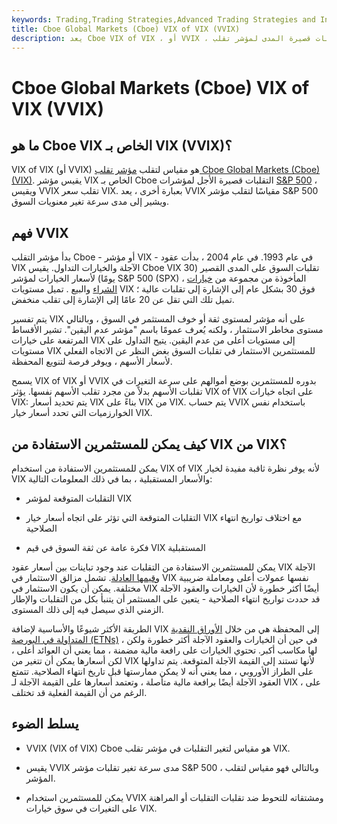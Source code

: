 ```yaml
---
keywords: Trading,Trading Strategies,Advanced Trading Strategies and Instruments,Advanced Strategies and Instruments
title: Cboe Global Markets (Cboe) VIX of VIX (VVIX)
description: يعد Cboe VIX of VIX ، أو VVIX ، مقياسًا للتقلبات قصيرة المدى لمؤشر تقلب Cboe Global Markets (Cboe) (VIX).
---
```


# Cboe Global Markets (Cboe) VIX of VIX (VVIX)
## ما هو Cboe VIX الخاص بـ VIX (VVIX)؟

VIX of VIX (أو VVIX) هو مقياس لتقلب [مؤشر تقلب Cboe Global Markets (Cboe) (VIX)](/vix). يقيس مؤشر VIX الخاص بـ Cboe التقلبات قصيرة الأجل لمؤشرات [S&P 500](/sp500) ، ويقيس VVIX تقلب سعر VIX. بعبارة أخرى ، يعد VVIX مقياسًا لتقلب مؤشر S&P 500 ويشير إلى مدى سرعة تغير معنويات السوق.

## فهم VVIX

بدأ مؤشر التقلب Cboe - أو مؤشر VIX - في عام 1993. في عام 2004 ، بدأت عقود VIX الآجلة والخيارات التداول. يقيس Cboe VIX تقلبات السوق على المدى القصير (30 يومًا) لأسعار الخيارات لمؤشر S&P 500 (SPX) ، المأخوذة من مجموعة من [خيارات](/putoption) [الشراء](/calloption) والبيع . تميل مستويات VIX فوق 30 بشكل عام إلى الإشارة إلى تقلبات عالية ؛ تميل تلك التي تقل عن 20 عامًا إلى الإشارة إلى تقلب منخفض.

يتم تفسير VIX على أنه مؤشر لمستوى ثقة أو خوف المستثمر في السوق ، وبالتالي مستوى مخاطر الاستثمار ، ولكنه يُعرف عمومًا باسم "مؤشر عدم اليقين". تشير الأقساط المرتفعة على خيارات VIX إلى مستويات أعلى من عدم اليقين. يتيح التداول على مستويات VIX للمستثمرين الاستثمار في تقلبات السوق بغض النظر عن الاتجاه الفعلي لأسعار الأسهم ، ويوفر فرصة لتنويع المحفظة.

يسمح VIX of VIX أو VVIX بدوره للمستثمرين بوضع أموالهم على سرعة التغيرات في تقلبات الأسهم بدلاً من مجرد تقلب الأسهم نفسها. يؤثر VIX of VIX على اتجاه خيارات VIX: يتم تحديد أسعار VIX بناءً على VIX من VIX. يتم حساب VVIX باستخدام نفس الخوارزميات التي تحدد أسعار خيار VIX.

## كيف يمكن للمستثمرين الاستفادة من VIX من VIX؟

يمكن للمستثمرين الاستفادة من استخدام VIX of VIX لأنه يوفر نظرة ثاقبة مفيدة لخيار VIX والأسعار المستقبلية ، بما في ذلك المعلومات التالية:

- التقلبات المتوقعة لمؤشر VIX

- التقلبات المتوقعة التي تؤثر على اتجاه أسعار خيار VIX مع اختلاف تواريخ انتهاء الصلاحية

- فكرة عامة عن ثقة السوق في قيم VIX المستقبلية

يمكن للمستثمرين الاستفادة من التقلبات عند وجود تباينات بين أسعار عقود VIX الآجلة [وقيمها العادلة](/fairvalue). تشمل مزالق الاستثمار في VIX نفسها عمولات أعلى ومعاملة ضريبية مختلفة. يمكن أن يكون الاستثمار في VIX أيضًا أكثر خطورة لأن الخيارات والعقود الآجلة قد حددت تواريخ انتهاء الصلاحية - يتعين على المستثمر أن يتنبأ بكل من التقلبات والإطار الزمني الذي سيصل فيه إلى ذلك المستوى.

الطريقة الأكثر شيوعًا والأساسية لإضافة VIX إلى المحفظة هي من خلال [الأوراق النقدية المتداولة في البورصة (ETNs)](/etn) ، في حين أن الخيارات والعقود الآجلة أكثر خطورة ولكن لها مكاسب أكبر. تحتوي الخيارات على رافعة مالية مضمنة ، مما يعني أن العوائد أعلى ، لكن أسعارها يمكن أن تتغير من VIX لأنها تستند إلى القيمة الآجلة المتوقعة. يتم تداولها على الطراز الأوروبي ، مما يعني أنه لا يمكن ممارستها قبل تاريخ انتهاء الصلاحية. تتمتع العقود الآجلة أيضًا برافعة مالية متأصلة ، وتعتمد أسعارها على القيمة الآجلة لـ VIX ، على الرغم من أن القيمة الفعلية قد تختلف.

## يسلط الضوء

- VVIX (VIX of VIX) Cboe هو مقياس لتغير التقلبات في مؤشر تقلب VIX.

- يقيس VVIX مدى سرعة تغير تقلبات مؤشر S&P 500 ، وبالتالي فهو مقياس لتقلب المؤشر.

- يمكن للمستثمرين استخدام VVIX ومشتقاته للتحوط ضد تقلبات التقلبات أو المراهنة على التغيرات في سوق خيارات VIX.

